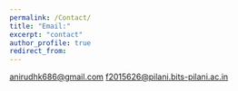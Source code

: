 ```yaml
---
permalink: /Contact/
title: "Email:"
excerpt: "contact"
author_profile: true
redirect_from: 
---
```


anirudhk686@gmail.com
f2015626@pilani.bits-pilani.ac.in

